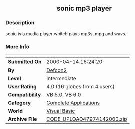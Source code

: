 ﻿<div align="center">

## sonic mp3 player


</div>

### Description

sonic is a media player whitch plays mp3s, mpg and wavs.
 
### More Info
 


<span>             |<span>
---                |---
**Submitted On**   |2000-04-14 16:24:20
**By**             |[Defcon2](https://github.com/Planet-Source-Code/PSCIndex/blob/master/ByAuthor/defcon2.md)
**Level**          |Intermediate
**User Rating**    |4.0 (16 globes from 4 users)
**Compatibility**  |VB 5\.0, VB 6\.0
**Category**       |[Complete Applications](https://github.com/Planet-Source-Code/PSCIndex/blob/master/ByCategory/complete-applications__1-27.md)
**World**          |[Visual Basic](https://github.com/Planet-Source-Code/PSCIndex/blob/master/ByWorld/visual-basic.md)
**Archive File**   |[CODE\_UPLOAD47974142000\.zip](https://github.com/Planet-Source-Code/defcon2-sonic-mp3-player__1-7271/archive/master.zip)








